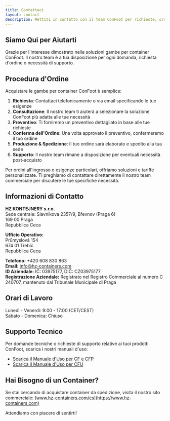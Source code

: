 ```yaml
---
title: Contattaci
layout: contact
description: Mettiti in contatto con il team ConFoot per richieste, ordini e supporto.
---
```


## Siamo Qui per Aiutarti

Grazie per l'interesse dimostrato nelle soluzioni gambe per container ConFoot. Il nostro team è a tua disposizione per ogni domanda, richiesta d'ordine o necessità di supporto.

## Procedura d'Ordine

Acquistare le gambe per container ConFoot è semplice:

1. **Richiesta**: Contattaci telefonicamente o via email specificando le tue esigenze
2. **Consultazione**: Il nostro team ti aiuterà a selezionare la soluzione ConFoot più adatta alle tue necessità
3. **Preventivo**: Ti forniremo un preventivo dettagliato in base alle tue richieste
4. **Conferma dell'Ordine**: Una volta approvato il preventivo, confermeremo il tuo ordine
5. **Produzione & Spedizione**: Il tuo ordine sarà elaborato e spedito alla tua sede
6. **Supporto**: Il nostro team rimane a disposizione per eventuali necessità post-acquisto

Per ordini all'ingrosso o esigenze particolari, offriamo soluzioni e tariffe personalizzate. Ti preghiamo di contattare direttamente il nostro team commerciale per discutere le tue specifiche necessità.

## Informazioni di Contatto

**HZ KONTEJNERY s.r.o.**  
Sede centrale: Slavníkova 2357/9, Břevnov (Praga 6)  
169 00 Praga  
Repubblica Ceca

**Ufficio Operativo:**  
Průmyslová 154  
674 01 Třebíč  
Repubblica Ceca

**Telefono:** +420 608 830 863  
**Email:** [info@hz-containers.com](mailto:info@hz-containers.com)  
**ID Aziendale:** IČ: 03975177, DIČ: CZ03975177  
**Registrazione Aziendale:** Registrato nel Registro Commerciale al numero C 240707, mantenuto dal Tribunale Municipale di Praga

## Orari di Lavoro

Lunedì - Venerdì: 9:00 - 17:00 (CET/CEST)  
Sabato - Domenica: Chiuso

## Supporto Tecnico

Per domande tecniche o richieste di supporto relative ai tuoi prodotti ConFoot, scarica i nostri manuali d'uso:
- [Scarica il Manuale d'Uso per CF e CFP](/wp-content/uploads/2021/07/confoot_navod-k-pouziti_CZ.pdf)
- [Scarica il Manuale d'Uso per CFU](/wp-content/uploads/2022/02/confoot_CFU_navod-k-pouziti_CZ.pdf)

## Hai Bisogno di un Container?

Se stai cercando di acquistare container da spedizione, visita il nostro sito commerciale:
[www.hz-containers.com/cs](https://www.hz-containers.com)

Attendiamo con piacere di sentirti!
